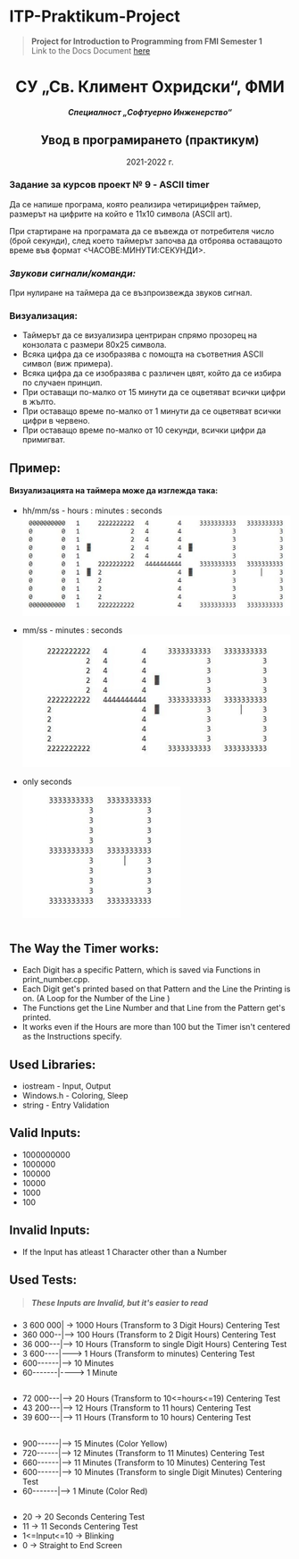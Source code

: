 # ITP-Praktikum-Project
>**Project for Introduction to Programming from FMI Semester 1**  
>Link to the Docs Document [here](https://github.com/RoronoaFilip/ITP-Praktikum-Project/blob/workflow/09-Project%20_ASCII%20timer_%202021.docx)  

<h1 align = "center">
  СУ „Св. Климент Охридски“, ФМИ 
</h1>
<h5 align = "center">
  Специалност „Софтуерно Инженерство“
</h5>
<h2 align = "center">
  Увод в програмирането (практикум)  
</h2>
<p align = "center">
  2021-2022 г.
</p>
  
### Задание за курсов проект № 9 - ASCII timer
Да се напише програма, която реализира четирицифрен таймер, размерът на цифрите на който е 11х10 символа (ASCII art).  

При стартиране на програмата да се въвежда от потребителя число (брой секунди), след което таймерът започва да отброява оставащото време във формат <ЧАСОВЕ:МИНУТИ:СЕКУНДИ>.  

### **_Звукови сигнали/команди:_**
При нулиране на таймера да се възпроизвежда звуков сигнал.  

### **Визуализация:** 
* Таймерът да се визуализира центриран спрямо прозорец на конзолата с размери 80х25 символа.  
* Всяка цифра да се изобразява с помощта на съответния ASCII символ (виж примера).
* Всяка цифра да се изобразява с различен цвят, който да се избира по случаен принцип.
* При оставащи по-малко от 15 минути да се оцветяват всички цифри в жълто.
* При оставащо време по-малко от 1 минути да се оцветяват всички цифри в червено.
* При оставащо време по-малко от 10 секунди, всички цифри да примигват.

## Пример: 
#### **Визуализацията на таймера може да изглежда така:**  

* hh/mm/ss - hours : minutes : seconds  
![Image for Hours:Minutes:Seconds](/ReadMeImages/HoursMinutesSeconds.png)

* mm/ss - minutes : seconds  
![Image for Minutes:Seconds](/ReadMeImages/MinutesSeconds.png)

* only seconds  
![Image for Seconds](/ReadMeImages/Seconds.png)  

#  

## The Way the Timer works:  
* Each Digit has a specific Pattern, which is saved via Functions in print_number.cpp.
* Each Digit get's printed based on that Pattern and the Line the Printing is on. (A Loop for the Number of the Line )  
* The Functions get the Line Number and that Line from the Pattern get's printed.  
* It works even if the Hours are more than 100 but the Timer isn't centered as the Instructions specify.
## Used Libraries:
* iostream - Input, Output
* Windows.h - Coloring, Sleep
* string - Entry Validation  

## Valid Inputs:  
* 1000000000
* 1000000
* 100000
* 10000
* 1000
* 100

## Invalid Inputs:
* If the Input has atleast 1 Character other than a Number  

## Used Tests:  
> ##### ***These Inputs are Invalid, but it's easier to read***
* 3 600 000| -> 1000 Hours (Transform to 3 Digit Hours) Centering Test  
* 360 000--|--> 100 Hours (Transform to 2 Digit Hours) Centering Test
* 36 000---|--> 10 Hours (Transform to single Digit Hours) Centering Test
* 3 600----|---> 1 Hours (Transform to minutes) Centering Test
* 600------|--> 10 Minutes
* 60-------|----> 1 Minute
##
* 72 000---|--> 20 Hours (Transform to 10<=hours<=19) Centering Test
* 43 200---|--> 12 Hours (Transform to 11 hours) Centering Test
* 39 600---|--> 11 Hours (Transform to 10 hours) Centering Test
##
* 900------|--> 15 Minutes (Color Yellow)
* 720------|--> 12 Minutes (Transform to 11 Minutes) Centering Test
* 660------|--> 11 Minutes (Transform to 10 Minutes) Centering Test
* 600------|--> 10 Minutes (Transform to single Digit Minutes) Centering Test
* 60-------|--> 1 Minute (Color Red)
##
* 20 -> 20 Seconds Centering Test
* 11 -> 11 Seconds Centering Test
* 1<=Input<=10 -> Blinking
* 0 -> Straight to End Screen
##
